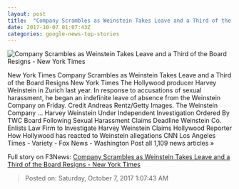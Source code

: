 ```yaml
---
layout: post
title:  "Company Scrambles as Weinstein Takes Leave and a Third of the Board Resigns - New York Times"
date: 2017-10-07 01:07:43Z
categories: google-news-top-stories
---
```


![Company Scrambles as Weinstein Takes Leave and a Third of the Board Resigns - New York Times](https://static01.nyt.com/images/2017/10/07/us/07xp-bloom-sub/07xp-bloom-sub-facebookJumbo.jpg)

New York Times Company Scrambles as Weinstein Takes Leave and a Third of the Board Resigns New York Times The Hollywood producer Harvey Weinstein in Zurich last year. In response to accusations of sexual harassment, he began an indefinite leave of absence from the Weinstein Company on Friday. Credit Andreas Rentz/Getty Images. The Weinstein Company ... Harvey Weinstein Under Independent Investigation Ordered By TWC Board Following Sexual Harassment Claims Deadline Weinstein Co. Enlists Law Firm to Investigate Harvey Weinstein Claims Hollywood Reporter How Hollywood has reacted to Weinstein allegations CNN Los Angeles Times - Variety - Fox News - Washington Post all 1,109 news articles »


Full story on F3News: [Company Scrambles as Weinstein Takes Leave and a Third of the Board Resigns - New York Times](http://www.f3nws.com/n/EtGaxC)

> Posted on: Saturday, October 7, 2017 1:07:43 AM

